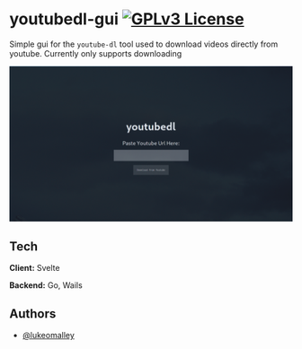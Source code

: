 # youtubedl-gui [![GPLv3 License](https://img.shields.io/badge/License-GPL%20v3-yellow.svg)](https://opensource.org/licenses/)

Simple gui for the `youtube-dl` tool used to download videos directly from youtube. Currently only supports downloading

![Screenshot](./docs/youtube-dl-screen.png)

## Tech

**Client:** Svelte

**Backend:** Go, Wails

## Authors

- [@lukeomalley](https://github.com/lukeomalley)
